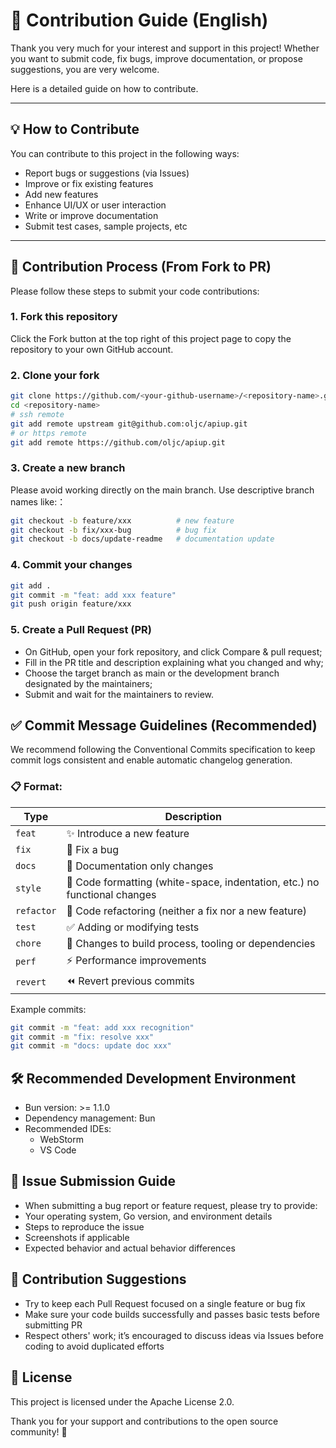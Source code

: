 # 🙌 Contribution Guide (English)

Thank you very much for your interest and support in this project! Whether you want to submit code, fix bugs, improve
documentation, or propose suggestions, you are very welcome.

Here is a detailed guide on how to contribute.

---

## 💡 How to Contribute

You can contribute to this project in the following ways:

- Report bugs or suggestions (via Issues)
- Improve or fix existing features
- Add new features
- Enhance UI/UX or user interaction
- Write or improve documentation
- Submit test cases, sample projects, etc

---

## 🔁 Contribution Process (From Fork to PR)

Please follow these steps to submit your code contributions:

### 1. Fork this repository

Click the Fork button at the top right of this project page to copy the repository to your own GitHub account.

### 2. Clone your fork

```bash
git clone https://github.com/<your-github-username>/<repository-name>.git
cd <repository-name>
# ssh remote
git add remote upstream git@github.com:oljc/apiup.git
# or https remote
git add remote https://github.com/oljc/apiup.git
```

### 3. Create a new branch

Please avoid working directly on the main branch. Use descriptive branch names like:：

```bash
git checkout -b feature/xxx          # new feature
git checkout -b fix/xxx-bug          # bug fix
git checkout -b docs/update-readme   # documentation update
```

### 4. Commit your changes

```bash
git add .
git commit -m "feat: add xxx feature"
git push origin feature/xxx
```

### 5. Create a Pull Request (PR)

- On GitHub, open your fork repository, and click Compare & pull request;
- Fill in the PR title and description explaining what you changed and why;
- Choose the target branch as main or the development branch designated by the maintainers;
- Submit and wait for the maintainers to review.

## ✅ Commit Message Guidelines (Recommended)

We recommend following the Conventional Commits specification to keep commit logs consistent and enable automatic
changelog generation.

### 📋 Format:

| Type       | 	Description                                                              |
|------------|---------------------------------------------------------------------------|
| `feat`     | ✨ Introduce a new feature                                                 |
| `fix`      | 🐛 Fix a bug                                                              |
| `docs`     | 📝 Documentation only changes                                             |
| `style`    | 💅 Code formatting (white-space, indentation, etc.) no functional changes |
| `refactor` | 🔨 Code refactoring (neither a fix nor a new feature)                     |
| `test`     | ✅ Adding or modifying tests                                               |
| `chore`    | 🔧 Changes to build process, tooling or dependencies                      |
| `perf`     | ⚡ Performance improvements                                                |
| `revert`   | ⏪ Revert previous commits                                                 |

Example commits:

```bash
git commit -m "feat: add xxx recognition"
git commit -m "fix: resolve xxx"
git commit -m "docs: update doc xxx"
```

## 🛠️ Recommended Development Environment

- Bun version: >= 1.1.0
- Dependency management: Bun
- Recommended IDEs:
  - WebStorm
  - VS Code

## 🐞 Issue Submission Guide

- When submitting a bug report or feature request, please try to provide:
- Your operating system, Go version, and environment details
- Steps to reproduce the issue
- Screenshots if applicable
- Expected behavior and actual behavior differences

## 🤝 Contribution Suggestions

- Try to keep each Pull Request focused on a single feature or bug fix
- Make sure your code builds successfully and passes basic tests before submitting PR
- Respect others' work; it’s encouraged to discuss ideas via Issues before coding to avoid duplicated efforts

## 📄 License

This project is licensed under the Apache License 2.0.

Thank you for your support and contributions to the open source community! 🙏